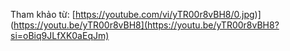 Tham khảo từ: [https://youtube.com/vi/yTR00r8vBH8/0.jpg)](https://youtu.be/yTR00r8vBH8](https://youtu.be/yTR00r8vBH8?si=oBiq9JLfXK0aEqJm)
